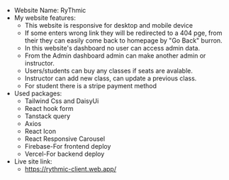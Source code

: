 * Website Name: RyThmic
* My website features: 
    * This website is responsive for desktop and mobile device
    * If some enters wrong link they will be redirected to a 404 pge, from their they can easily come back to homepage by "Go Back" burron.
    * In this website's dashboard no user can access admin data.
    * From the Admin dashboard admin can make another admin or instructor.
    * Users/students can buy any classes if seats are avalable.
    * Instructor can add new class, can update a previous class.
    * For student there is a stripe payment method
* Used packages:
    * Tailwind Css and DaisyUi
    * React hook form
    * Tanstack query
    * Axios
    * React Icon
    * React Responsive Carousel
    * Firebase-For frontend deploy
    * Vercel-For backend deploy
* Live site link:
    * https://rythmic-client.web.app/